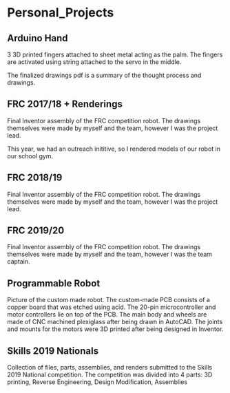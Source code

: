 # Personal_Projects

## Arduino Hand

3 3D printed fingers attached to sheet metal acting as the palm.
The fingers are activated using string attached to the servo in the middle.

The finalized drawings pdf is a summary of the thought process and drawings.

## FRC 2017/18 + Renderings

Final Inventor assembly of the FRC competition robot.
The drawings themselves were made by myself and the team, however I was the project lead.

This year, we had an outreach inititive, so I rendered models of our robot in our school gym.

## FRC 2018/19

Final Inventor assembly of the FRC competition robot.
The drawings themselves were made by myself and the team, however I was the project lead.

## FRC 2019/20

Final Inventor assembly of the FRC competition robot.
The drawings themselves were made by myself and the team, however I was the team captain.

## Programmable Robot

Picture of the custom made robot. 
The custom-made PCB consists of a copper board that was etched using acid.
The 20-pin microcontroller and motor controllers lie on top of the PCB.
The main body and wheels are made of CNC machined plexiglass after being drawn in AutoCAD.
The joints and mounts for the motors were 3D printed after being designed in Inventor.

## Skills 2019 Nationals

Collection of files, parts, assemblies, and renders submitted to the Skills 2019 National competition.
The competition was divided into 4 parts: 3D printing, Reverse Engineering, Design Modification, Assemblies

